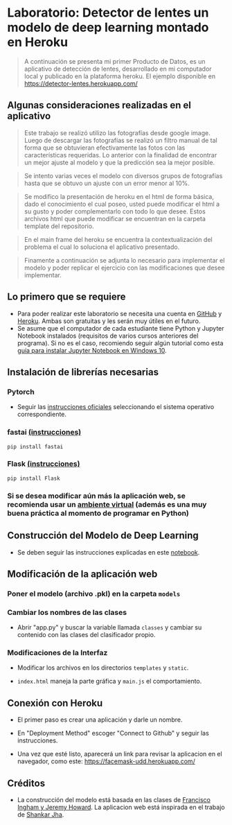 
# Laboratorio: Detector de lentes un modelo de deep learning montado en Heroku

> A continuación se presenta mi primer Producto de Datos, es un aplicativo de detección de lentes, desarrollado en mi computador local y publicado en la plataforma heroku. El ejemplo disponible en https://detector-lentes.herokuapp.com/ 

## Algunas consideraciones realizadas en el aplicativo

> Este trabajo se realizó utilizo las fotografías desde google image. Luego de descargar las fotografías se realizó un filtro manual de tal forma que se obtuvieran efectivamente las fotos con las características requeridas. Lo anterior con la finalidad de encontrar un mejor ajuste al modelo y que la predicción sea la mejor posible.

> Se intento varias veces el modelo con diversos grupos de fotografías hasta que se obtuvo un ajuste con un error menor al 10%.

> Se modifico la presentación de heroku en el html de forma básica, dado el conocimiento el cual poseo, usted puede modificar el html a su gusto y poder complementarlo con todo lo que desee. Estos archivos html que puede modificar se encuentran en la carpeta template del repositorio.

> En el main frame del heroku se encuentra la contextualización del problema el cual lo soluciona el aplicativo presentado.

> Finamente a continuación se adjunta lo necesario para implementar el modelo y poder replicar el ejercicio con las modificaciones que desee implementar.


## Lo primero que se requiere

- Para poder realizar este laboratorio se necesita una cuenta en [GitHub](https://www.github.com/) y [Heroku](https://www.heroku.com/). Ambas son gratuitas y les serán muy útiles en el futuro.
- Se asume que el computador de cada estudiante tiene Python y Jupyter Notebook instalados (requisitos de varios cursos anteriores del programa). Si no es el caso, recomiendo seguir algún tutorial como esta [guía para instalar Jupyter Notebook en Windows 10](https://medium.com/@kswalawage/install-python-and-jupyter-notebook-to-windows-10-64-bit-66db782e1d02).

## Instalación de librerías necesarias

### Pytorch

- Seguir las [instrucciones oficiales](https://pytorch.org/get-started/locally/) seleccionando el sistema operativo correspondiente.

### fastai [(instrucciones)](https://docs.fast.ai/install.html)
```
pip install fastai
```

### Flask [(instrucciones)](https://flask.palletsprojects.com/en/1.1.x/installation/)
```
pip install Flask
```
### Si se desea modificar aún más la aplicación web, se recomienda usar un [ambiente virtual](https://packaging.python.org/guides/installing-using-pip-and-virtual-environments/) (además es una muy buena práctica al momento de programar en Python)

## Construcción del Modelo de Deep Learning

- Se deben seguir las instrucciones explicadas en este [notebook](https://github.com/aastroza/clase_productodatos_2019_udd/blob/master/notebooks/ejemplo_clasificador_fastai.ipynb).

## Modificación de la aplicación web

### Poner el modelo (archivo .pkl) en la carpeta `models` 

### Cambiar los nombres de las clases

- Abrir "app.py" y buscar la variable llamada `classes` y cambiar su contenido con las clases del clasificador propio.

### Modificaciones de la Interfaz

- Modificar los archivos en los directorios `templates` y `static`.

- `index.html` maneja la parte gráfica y `main.js` el comportamiento.



## Conexión con Heroku

- El primer paso es crear una aplicación y darle un nombre.

- En "Deployment Method" escoger "Connect to Github" y seguir las instrucciones.

- Una vez que esté listo, aparecerá un link para revisar la aplicacion en el navegador, como este: https://facemask-udd.herokuapp.com/

## Créditos

- La construcción del modelo está basada en las clases de [Francisco Ingham y Jeremy Howard](https://github.com/fastai/course-v3/blob/master/nbs/dl1/lesson2-download.ipynb). La aplicacion web está inspirada en el trabajo de [Shankar Jha](https://github.com/shankarj67/Water-classifier-fastai).

